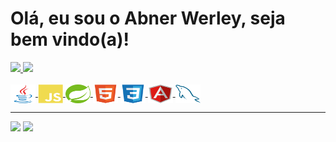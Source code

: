 # Olá, eu sou o Abner Werley, seja bem vindo(a)!


<div>
  <a href="https://https://github.com/abnerwerley">
  <img height="200em" src="https://github-readme-stats.vercel.app/api?username=abnerwerley&show_icons=true&theme=outrun&include_all_commits=true&count_private=true"/>
  <img height="200em" src="https://github-readme-stats.vercel.app/api/top-langs/?username=abnerwerley&layout=compact&langs_count=7&theme=outrun"/>
</div>

 <div style="display: inline_block"><br>
  <img align="center" alt="Java" height="30" width="40" src="https://raw.githubusercontent.com/devicons/devicon/master/icons/java/java-original.svg">
  <img align="center" alt="JavaScript" height="30" width="40" src="https://raw.githubusercontent.com/devicons/devicon/master/icons/javascript/javascript-plain.svg">
  <img align="center" alt="Spring" height="30" width="40" src="https://raw.githubusercontent.com/devicons/devicon/master/icons/spring/spring-original.svg">
  <img align="center" alt="HTML5" height="30" width="40" src="https://raw.githubusercontent.com/devicons/devicon/master/icons/html5/html5-original.svg">
  <img align="center" alt="CSS3" height="30" width="40" src="https://raw.githubusercontent.com/devicons/devicon/master/icons/css3/css3-original.svg">
  <img align="center" alt="Angular" height="30" width="40" src="https://raw.githubusercontent.com/devicons/devicon/master/icons/angularjs/angularjs-original.svg">
  <img align="center" alt="MySQL" height="30" width="40" src="https://raw.githubusercontent.com/devicons/devicon/master/icons/mysql/mysql-original.svg">
</div>

<hr>

[<img src="https://img.shields.io/badge/linkedin-%230077B5.svg?&style=for-the-badge&logo=linkedin&logoColor=white" />](https://www.linkedin.com/in/abnerwerleysilva/) 
[<img src="https://img.shields.io/badge/-gmail-2EC866?style=for-the-badge&logo=gmail&logoColor=white" />](mailto:abnerwerley77@gmail.com)
    

